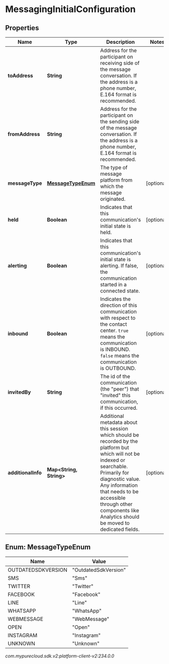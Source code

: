 # MessagingInitialConfiguration


## Properties

| Name | Type | Description | Notes |
| ------------ | ------------- | ------------- | ------------- |
| **toAddress** | **String** | Address for the participant on receiving side of the message conversation. If the address is a phone number, E.164 format is recommended. |  |
| **fromAddress** | **String** | Address for the participant on the sending side of the message conversation. If the address is a phone number, E.164 format is recommended. |  |
| **messageType** | [**MessageTypeEnum**](#Enum--MessageTypeEnum) | The type of message platform from which the message originated. |  [optional] |
| **held** | **Boolean** | Indicates that this communication's initial state is held. |  [optional] |
| **alerting** | **Boolean** | Indicates that this communication's initial state is alerting. If false, the communication started in a connected state. |  [optional] |
| **inbound** | **Boolean** | Indicates the direction of this communication with respect to the contact center. `true` means the communication is INBOUND. `false` means the communication is OUTBOUND. |  [optional] |
| **invitedBy** | **String** | The id of the communication (the \"peer\") that \"invited\" this communication, if this occurred. |  [optional] |
| **additionalInfo** | **Map&lt;String, String&gt;** | Additional metadata about this session which should be recorded by the platform but which will not be indexed or searchable. Primarily for diagnostic value. Any information that needs to be accessible through other components like Analytics should be moved to dedicated fields. |  [optional] |


## Enum: MessageTypeEnum

| Name | Value |
| ---- | ----- |
| OUTDATEDSDKVERSION | &quot;OutdatedSdkVersion&quot; | 
| SMS | &quot;Sms&quot; | 
| TWITTER | &quot;Twitter&quot; | 
| FACEBOOK | &quot;Facebook&quot; | 
| LINE | &quot;Line&quot; | 
| WHATSAPP | &quot;WhatsApp&quot; | 
| WEBMESSAGE | &quot;WebMessage&quot; | 
| OPEN | &quot;Open&quot; | 
| INSTAGRAM | &quot;Instagram&quot; | 
| UNKNOWN | &quot;Unknown&quot; | 




_com.mypurecloud.sdk.v2:platform-client-v2:234.0.0_
